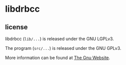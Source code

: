 libdrbcc
========


license
-------

libdrbcc (`lib/...`) is released under the GNU LGPLv3.

The program (`src/...`) is released under the GNU GPLv3.

More information can be found at [The Gnu Website](http://www.gnu.org/licenses/).

